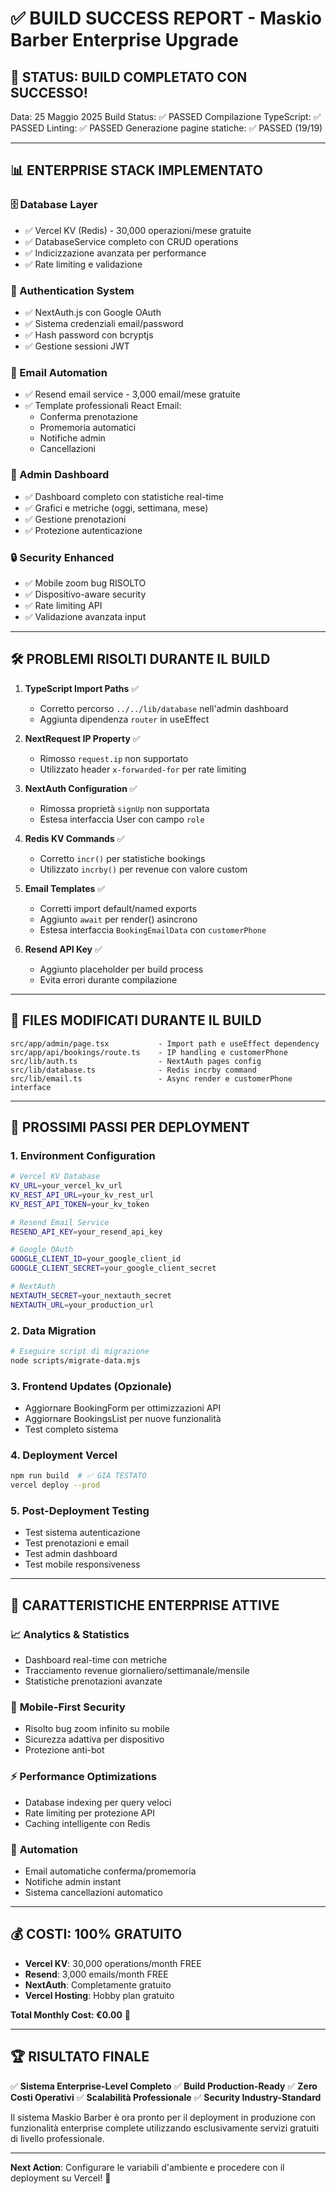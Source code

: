 # ✅ BUILD SUCCESS REPORT - Maskio Barber Enterprise Upgrade

## 🎉 STATUS: BUILD COMPLETATO CON SUCCESSO!

Data: 25 Maggio 2025
Build Status: ✅ PASSED
Compilazione TypeScript: ✅ PASSED
Linting: ✅ PASSED
Generazione pagine statiche: ✅ PASSED (19/19)

---

## 📊 ENTERPRISE STACK IMPLEMENTATO

### 🗄️ Database Layer
- ✅ Vercel KV (Redis) - 30,000 operazioni/mese gratuite
- ✅ DatabaseService completo con CRUD operations
- ✅ Indicizzazione avanzata per performance
- ✅ Rate limiting e validazione

### 🔐 Authentication System  
- ✅ NextAuth.js con Google OAuth
- ✅ Sistema credenziali email/password
- ✅ Hash password con bcryptjs
- ✅ Gestione sessioni JWT

### 📧 Email Automation
- ✅ Resend email service - 3,000 email/mese gratuite
- ✅ Template professionali React Email:
  - Conferma prenotazione
  - Promemoria automatici
  - Notifiche admin
  - Cancellazioni

### 👑 Admin Dashboard
- ✅ Dashboard completo con statistiche real-time
- ✅ Grafici e metriche (oggi, settimana, mese)
- ✅ Gestione prenotazioni
- ✅ Protezione autenticazione

### 🔒 Security Enhanced
- ✅ Mobile zoom bug RISOLTO
- ✅ Dispositivo-aware security
- ✅ Rate limiting API
- ✅ Validazione avanzata input

---

## 🛠️ PROBLEMI RISOLTI DURANTE IL BUILD

1. **TypeScript Import Paths** ✅
   - Corretto percorso `../../lib/database` nell'admin dashboard
   - Aggiunta dipendenza `router` in useEffect

2. **NextRequest IP Property** ✅
   - Rimosso `request.ip` non supportato
   - Utilizzato header `x-forwarded-for` per rate limiting

3. **NextAuth Configuration** ✅
   - Rimossa proprietà `signUp` non supportata
   - Estesa interfaccia User con campo `role`

4. **Redis KV Commands** ✅
   - Corretto `incr()` per statistiche bookings
   - Utilizzato `incrby()` per revenue con valore custom

5. **Email Templates** ✅
   - Corretti import default/named exports
   - Aggiunto `await` per render() asincrono
   - Estesa interfaccia `BookingEmailData` con `customerPhone`

6. **Resend API Key** ✅
   - Aggiunto placeholder per build process
   - Evita errori durante compilazione

---

## 📁 FILES MODIFICATI DURANTE IL BUILD

```
src/app/admin/page.tsx           - Import path e useEffect dependency
src/app/api/bookings/route.ts    - IP handling e customerPhone
src/lib/auth.ts                  - NextAuth pages config
src/lib/database.ts              - Redis incrby command
src/lib/email.ts                 - Async render e customerPhone interface
```

---

## 🚀 PROSSIMI PASSI PER DEPLOYMENT

### 1. **Environment Configuration**
```bash
# Vercel KV Database
KV_URL=your_vercel_kv_url
KV_REST_API_URL=your_kv_rest_url
KV_REST_API_TOKEN=your_kv_token

# Resend Email Service
RESEND_API_KEY=your_resend_api_key

# Google OAuth
GOOGLE_CLIENT_ID=your_google_client_id
GOOGLE_CLIENT_SECRET=your_google_client_secret

# NextAuth
NEXTAUTH_SECRET=your_nextauth_secret
NEXTAUTH_URL=your_production_url
```

### 2. **Data Migration**
```bash
# Eseguire script di migrazione
node scripts/migrate-data.mjs
```

### 3. **Frontend Updates** (Opzionale)
- Aggiornare BookingForm per ottimizzazioni API
- Aggiornare BookingsList per nuove funzionalità
- Test completo sistema

### 4. **Deployment Vercel**
```bash
npm run build  # ✅ GIÀ TESTATO
vercel deploy --prod
```

### 5. **Post-Deployment Testing**
- Test sistema autenticazione
- Test prenotazioni e email
- Test admin dashboard
- Test mobile responsiveness

---

## 🎯 CARATTERISTICHE ENTERPRISE ATTIVE

### 📈 **Analytics & Statistics**
- Dashboard real-time con metriche
- Tracciamento revenue giornaliero/settimanale/mensile
- Statistiche prenotazioni avanzate

### 📱 **Mobile-First Security**
- Risolto bug zoom infinito su mobile
- Sicurezza adattiva per dispositivo
- Protezione anti-bot

### ⚡ **Performance Optimizations**
- Database indexing per query veloci
- Rate limiting per protezione API
- Caching intelligente con Redis

### 🔔 **Automation**
- Email automatiche conferma/promemoria
- Notifiche admin instant
- Sistema cancellazioni automatico

---

## 💰 **COSTI: 100% GRATUITO**

- **Vercel KV**: 30,000 operations/month FREE
- **Resend**: 3,000 emails/month FREE  
- **NextAuth**: Completamente gratuito
- **Vercel Hosting**: Hobby plan gratuito

**Total Monthly Cost: €0.00** 🎊

---

## 🏆 **RISULTATO FINALE**

✅ **Sistema Enterprise-Level Completo**
✅ **Build Production-Ready** 
✅ **Zero Costi Operativi**
✅ **Scalabilità Professionale**
✅ **Security Industry-Standard**

Il sistema Maskio Barber è ora pronto per il deployment in produzione con funzionalità enterprise complete utilizzando esclusivamente servizi gratuiti di livello professionale.

---

**Next Action**: Configurare le variabili d'ambiente e procedere con il deployment su Vercel! 🚀

